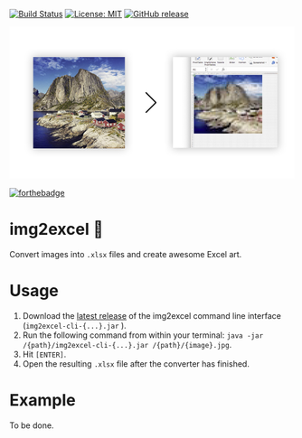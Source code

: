 [![Build Status](https://travis-ci.org/pixelstuermer/img2excel.svg?branch=master)](https://travis-ci.org/pixelstuermer/img2excel)
[![License: MIT](https://img.shields.io/badge/License-MIT-yellow.svg)](https://opensource.org/licenses/MIT)
[![GitHub release](https://img.shields.io/github/release/pixelstuermer/img2excel.svg)](https://github.com/pixelstuermer/img2excel/releases)

![intro](https://raw.githubusercontent.com/pixelstuermer/img2excel/master/src/readme-content/intro.jpg)

[![forthebadge](http://forthebadge.com/images/badges/you-didnt-ask-for-this.svg)](http://forthebadge.com)

# img2excel :rocket:
Convert images into `.xlsx` files and create awesome Excel art.

# Usage
1. Download the [latest release](https://github.com/pixelstuermer/img2excel/releases) of the img2excel command line interface (`img2excel-cli-{...}.jar` ).
2. Run the following command from within your terminal: `java -jar /{path}/img2excel-cli-{...}.jar /{path}/{image}.jpg`.
3. Hit `[ENTER]`.
4. Open the resulting `.xlsx` file after the converter has finished.

# Example
To be done.